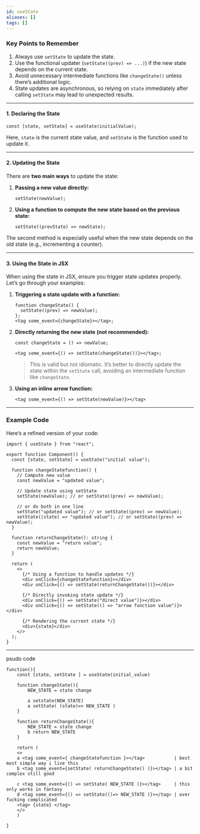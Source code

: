 ```yaml
---
id: useState
aliases: []
tags: []
---
```


### Key Points to Remember

1. Always use `setState` to update the state.
2. Use the functional updater (`setState((prev) => ...)`) if the new state depends on the current state.
3. Avoid unnecessary intermediate functions like `changeState()` unless there’s additional logic.
4. State updates are asynchronous, so relying on `state` immediately after calling `setState` may lead to unexpected results.

---

#### 1. Declaring the State

```tsx
const [state, setState] = useState(initialValue);
```

Here, `state` is the current state value, and `setState` is the function used to update it.

---

#### 2. Updating the State

There are **two main ways** to update the state:

1. **Passing a new value directly:**

   ```tsx
   setState(newValue);
   ```

2. **Using a function to compute the new state based on the previous state:**
   ```tsx
   setState((prevState) => newState);
   ```

The second method is especially useful when the new state depends on the old state (e.g., incrementing a counter).

---

#### 3. Using the State in JSX

When using the state in JSX, ensure you trigger state updates properly. Let’s go through your examples:

1. **Triggering a state update with a function:**

   ```tsx
   function changeState() {
     setState((prev) => newValue);
   };
   <tag some_event={changeState}></tag>;
   ```

2. **Directly returning the new state (not recommended):**

   ```tsx
   const changeState = () => newValue;

   <tag some_event={() => setState(changeState())}></tag>;
   ```

   > This is valid but not idiomatic. It’s better to directly update the state within the `setState` call, avoiding an intermediate function like `changeState`.

3. **Using an inline arrow function:**

   ```tsx
   <tag some_event={() => setState(newValue)}></tag>
   ```

---

### Example Code

Here’s a refined version of your code:


```tsx
import { useState } from "react";

export function Component() {
  const [state, setState] = useState("initial value");

  function changeStatefunction() {
    // Compute new value
    const newValue = "updated value";

    // Update state using setState
    setState(newValue); // or setState((prev) => newValue);

    // or do both in one line
    setState("updated value"); // or setState((prev) => newValue);
    setState((state) => "updated value"); // or setState((prev) => newValue);
  }

  function returnChangeState(): string {
    const newValue = "return value";
    return newValue;
  }

  return (
    <>
      {/* Using a function to handle updates */}
      <div onClick={changeStatefunction}></div>
      <div onClick={() => setState(returnChangeState())}></div>

      {/* Directly invoking state update */}
      <div onClick={() => setState("direct value")}></div>
      <div onClick={() => setState(() => "arrow function value")}></div>

      {/* Rendering the current state */}
      <div>{state}</div>
    </>
  );
}
```


---


psudo code

```
function(){
	const [state, setState ] = useState(initial_value)

    function changeState(){
        NEW_STATE = state change

        a setstate(NEW_STATE)
        a setState( (state)=> NEW_STATE )
    }

    function returnChangeState(){
        NEW_STATE = state change
        b return NEW_STATE
    }
    
    return (
    <>
	a <tag some_event={ changeStatefunction }></tag>           | best most simple way i live this
    b <tag some_event={setState( returnChangeState() )}></tag> | a bit complex still good 

    c <tag some_event={() => setState( NEW_STATE )}></tag>     | this only works in fantasy 
    d <tag some_event={() => setState(()=> NEW_STATE )}></tag> | over fucking complicated 
    <tag> {state} </tag>
    </>
    )

}
```
